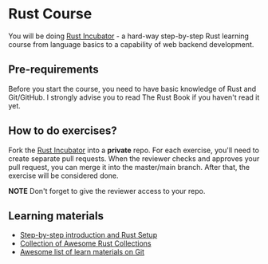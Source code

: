 # Rust Course

You will be doing [Rust Incubator](https://github.com/rust-lang-ua/rust_incubator_eng) - 
a hard-way step-by-step Rust learning course from language basics to a capability of web backend development.

## Pre-requirements

Before you start the course, you need to have basic knowledge of Rust and Git/GitHub. 
I strongly advise you to read The Rust Book if you haven't read it yet.

## How to do exercises?

Fork the [Rust Incubator](https://github.com/rust-lang-ua/rust_incubator_eng) into a **private** repo. 
For each exercise, you'll need to create separate pull requests.
When the reviewer checks and approves your pull request, you can merge it into the master/main branch. After that, the exercise will be considered done.

**NOTE** Don't forget to give the reviewer access to your repo.

## Learning materials

- [Step-by-step introduction and Rust Setup](https://github.com/rust-lang-ua/learn_rust_together/blob/master/introduction.md)
- [Collection of Awesome Rust Collections](https://github.com/rust-lang-ua/learn_rust_together)
- [Awesome list of learn materials on Git](https://github.com/Learn-Together-Pro/LearnGitTogether)
